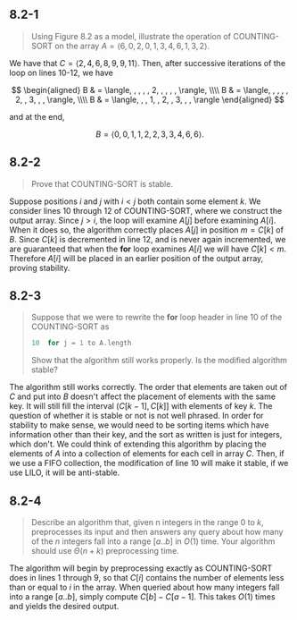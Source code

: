 ## 8.2-1

> Using Figure 8.2 as a model, illustrate the operation of $\text{COUNTING-SORT}$ on the array $A = \langle 6, 0, 2, 0, 1, 3, 4, 6, 1, 3, 2 \rangle$.

We have that $C = \langle 2, 4, 6, 8, 9, 9, 11 \rangle$. Then, after successive iterations of the loop on lines 10-12, we have

$$
\begin{aligned}
B & = \langle, , , , , 2, , , , , \rangle, \\\\
B & = \langle, , , , , 2, , 3, , , \rangle, \\\\
B & = \langle, , , 1, , 2, , 3, , , \rangle
\end{aligned}
$$

and at the end,

$$B = \langle 0, 0, 1, 1, 2, 2, 3, 3, 4, 6, 6 \rangle.$$

## 8.2-2

> Prove that $\text{COUNTING-SORT}$ is stable.

Suppose positions $i$ and $j$ with $i < j$ both contain some element $k$. We consider lines 10 through 12 of $\text{COUNTING-SORT}$, where we construct the output array. Since $j > i$, the loop will examine $A[j]$ before examining $A[i]$. When it does so, the algorithm correctly places $A[j]$ in position $m = C[k]$ of $B$. Since $C[k]$ is decremented in line 12, and is never again incremented, we are guaranteed that when the **for** loop examines $A[i]$ we will have $C[k] < m$. Therefore $A[i]$ will be placed in an earlier position of the output array, proving stability.

## 8.2-3

> Suppose that we were to rewrite the **for** loop header in line 10 of the $\text{COUNTING-SORT}$ as
>
> ```cpp
> 10  for j = 1 to A.length
> ```
>
> Show that the algorithm still works properly. Is the modified algorithm stable?

The algorithm still works correctly. The order that elements are taken out of $C$ and put into $B$ doesn't affect the placement of elements with the same key. It will still fill the interval $(C[k − 1], C[k]]$ with elements of key $k$. The question of whether it is stable or not is not well phrased. In order for stability to make sense, we would need to be sorting items which have information other than their key, and the sort as written is just for integers, which don't. We could think of extending this algorithm by placing the elements of $A$ into a collection of elements for each cell in array $C$. Then, if we use a FIFO collection, the modification of line 10 will make it stable, if we use LILO, it will be anti-stable.

## 8.2-4

> Describe an algorithm that, given n integers in the range $0$ to $k$, preprocesses its input and then answers any query about how many of the $n$ integers fall into a range $[a..b]$ in $O(1)$ time. Your algorithm should use $\Theta(n + k)$ preprocessing time.

The algorithm will begin by preprocessing exactly as $\text{COUNTING-SORT}$ does in lines 1 through 9, so that $C[i]$ contains the number of elements less than or equal to $i$ in the array. When queried about how many integers fall into a range $[a..b]$, simply compute $C[b] − C[a − 1]$. This takes $O(1)$ times and yields the desired output.
